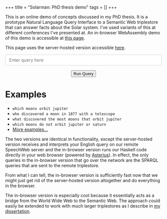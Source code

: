 +++
title = "Solarman: PhD thesis demo"
tags = []
+++


<!--link rel="stylesheet" href="https://stackpath.bootstrapcdn.com/bootstrap/4.4.1/css/bootstrap.min.css" integrity="sha384-Vkoo8x4CGsO3+Hhxv8T/Q5PaXtkKtu6ug5TOeNV6gBiFeWPGFN9MuhOf23Q9Ifjh" crossorigin="anonymous"-->
<link rel="stylesheet" href="https://maxcdn.bootstrapcdn.com/font-awesome/4.4.0/css/font-awesome.min.css">
<!--style>
legend {
    position: absolute !important;
    top: -9999px !important;
    left: -9999px !important;
}
code {
    color: #bd4147;
    background-color: #f7f7f9;
}
.btn-primary
{
    background-color: #0275d8;
    border-color: #0275d8;
}
</style-->

<style>
    .form-control
    {
        border-top-right-radius: 0px;
        border-top-left-radius: 0px;
        position: relative;
        flex: 1 1 0%;
        display: block;
        width: 100%;
        height: calc(1.5em + .75rem + 2px);
        padding: .375rem .75rem;
        font-size: 1rem;
        font-weight: 400;
        line-height: 1.5;
        color: #495057;
        background-color: #fff;
        background-clip: padding-box;
        border: 1px solid #ced4da;
        border-radius: .25rem;
            border-top-right-radius: 0.25rem;
            border-bottom-right-radius: 0.25rem;
        border-top-right-radius: 0.25rem;
        border-bottom-right-radius: 0.25rem;
        transition: border-color .15s ease-in-out,box-shadow .15s ease-in-out;
        overflow: visible;
        margin: 0;
            margin-bottom: 0px;
        margin-bottom: 0px;
        font-family: inherit;
        font-size: inherit;
        line-height: inherit;
        box-sizing: border-box;
        text-align: left;
    }

    .text-sm-center
    {
        text-align: center !important;
        margin-top: 1rem;
    }

    #submitbtn
    {
        margin:0 auto;
        margin-top: 1rem;
        display:block;
    }
</style>

<script src="https://code.jquery.com/jquery-3.5.1.min.js" crossorigin="anonymous"></script>
<script src="https://cdn.jsdelivr.net/npm/popper.js@1.16.0/dist/umd/popper.min.js" integrity="sha384-Q6E9RHvbIyZFJoft+2mJbHaEWldlvI9IOYy5n3zV9zzTtmI3UksdQRVvoxMfooAo" crossorigin="anonymous"></script>
<script src="https://stackpath.bootstrapcdn.com/bootstrap/4.4.1/js/bootstrap.min.js" integrity="sha384-wfSDF2E50Y2D1uUdj0O3uMBJnjuUD4Ih7YwaYd1iqfktj0Uod8GCExl3Og8ifwB6" crossorigin="anonymous"></script>
<!--script type="module" src="https://speechweb2.cs.uwindsor.ca/solarman-wasm/solarman.mjs" crossorigin="anonymous"></script-->

 <!--script type="text/javascript">
    function send()
    {
        removeFeedback();
        //$('#query').popover('dispose');
        $("#result").html("<img src='https://speechweb2.cs.uwindsor.ca/solarman-wasm/loading.gif'></img>")
        set_query($("#query").val().toLowerCase());
        asterius.exports.main();
    }
</script-->
<script type="text/javascript">
function send()
{
    //$('#query').popover('dispose');
    $("#result").html("<img src='https://speechweb2.cs.uwindsor.ca/solarman/loading.gif'></img>")
    $.post(
        "https://speechweb2.cs.uwindsor.ca/solarman/demo_sparql/solarman.cgi",
        { query: $("#query").val().toLowerCase(), key: 0 },
        function(data, textStatus)
        {
            if (Array.isArray(data))
            {
                $("#result").html("");
                data.forEach(function(item, index) {
                        var builder = "";
                        builder += "<b>result:</b> " + item.res + "<br/>";
                        builder += "<b>syntax:</b> " + item.syntax + "<br/>";
                        builder += "<br/>";
                        $("#result").append(builder);

                    });
            }
            else if (!(typeof data.resError === 'undefined'))
            {
                $("#result").html(data.resError);
            }
            else if (!(typeof data.resConversation === 'undefined'))
            {
                var res = data.resConversation;
                $("#result").html(res);
            }
        },
        "json"
    );
}

window.addEventListener("DOMContentLoaded", function(e)
{
    document.getElementById("query").addEventListener("keyup", ({key}) => {
        if (key === "Enter") {
            send();
        }
    })
});

</script>

This is an online demo of concepts discussed in my PhD thesis.  It is a prototype Natural Language Query Interface
to a Semantic Web triplestore that can answer facts about the Solar system.  I've used variants of this at different conferences
I've presented at.  An in-browser WebAssembly demo of this demo is accessible at [this page](https://speechweb2.cs.uwindsor.ca).

This page uses the server-hosted version accessible [here](https://speechweb2.cs.uwindsor.ca/solarman/demo_sparql.html).


<div>
    <input class="form-control" id="query" type="text" placeholder="Enter query here">
    <div id="result" class="text-sm-center"></div>
    <button id="submitbtn" onclick="send()">Run Query</button>
</div>

# Examples
* `which moons orbit jupiter`
* `who discovered a moon in 1877 with a telescope`
* `what discovered the most moons that orbit jupiter`
* `which moons do not orbit jupiter or saturn`
* [More examples...](https://speechweb2.cs.uwindsor.ca/solarman/examples.html)


The two versions are identical in functionality, except the server-hosted version receives and interprets your English query on
our remote SpeechWeb server and the in-browser version runs our Haskell code directly in your web browser (powered by [Asterius](https://github.com/tweag/asterius)).
In effect, the only queries in the in-browser version that go over the network are the SPARQL queries that are sent to the remote triplestore.

From what I can tell, the in-browser version is sufficiently fast now that we might just get rid of the server-hosted version
altogether and do everything in the browser.

The in-browser version is especially cool because it essentially acts as a bridge from the World Wide Web to the Semantic Web.
The approach could easily be extended to work with much larger triplestores as I describe in [my dissertation](https://scholar.uwindsor.ca/etd/8531/).